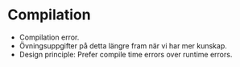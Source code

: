 # Compilation
- Compilation error.
- Övningsuppgifter på detta längre fram när vi har mer kunskap.
- Design principle: Prefer compile time errors over runtime errors.

